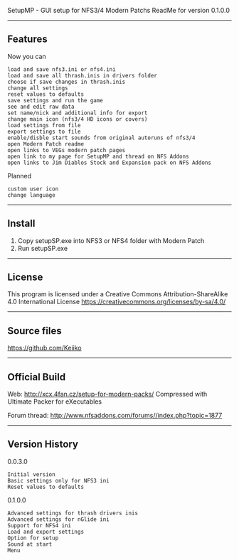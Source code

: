 SetupMP - GUI setup for NFS3/4 Modern Patchs
ReadMe for version 0.1.0.0

--------
Features
--------

Now you can

    load and save nfs3.ini or nfs4.ini
    load and save all thrash.inis in drivers folder
    choose if save changes in thrash.inis
    change all settings
    reset values to defaults
    save settings and run the game
    see and edit raw data
    set name/nick and additional info for export
    change main icon (nfs3/4 HD icons or covers)
    load settings from file
    export settings to file
    enable/disble start sounds from original autoruns of nfs3/4
    open Modern Patch readme
    open links to VEGs modern patch pages
    open link to my page for SetupMP and thread on NFS Addons
    open links to Jim Diablos Stock and Expansion pack on NFS Addons  

Planned

    custom user icon
    change language
    
-------
Install
-------

1. Copy setupSP.exe into NFS3 or NFS4 folder with Modern Patch
2. Run setupSP.exe

-------
License
-------

This program is licensed under a Creative Commons Attribution-ShareAlike 4.0 International License
https://creativecommons.org/licenses/by-sa/4.0/

------------
Source files
------------

https://github.com/Keiiko

--------------
Official Build
--------------

Web:
http://xcx.4fan.cz/setup-for-modern-packs/
Compressed with Ultimate Packer for eXecutables

Forum thread:
http://www.nfsaddons.com/forums//index.php?topic=1877

---------------
Version History
---------------

0.0.3.0

    Initial version
    Basic settings only for NFS3 ini
    Reset values to defaults

0.1.0.0

    Advanced settings for thrash drivers inis
    Advanced settings for nGlide ini
    Support for NFS4 ini
    Load and export settings
    Option for setup
    Sound at start
    Menu


